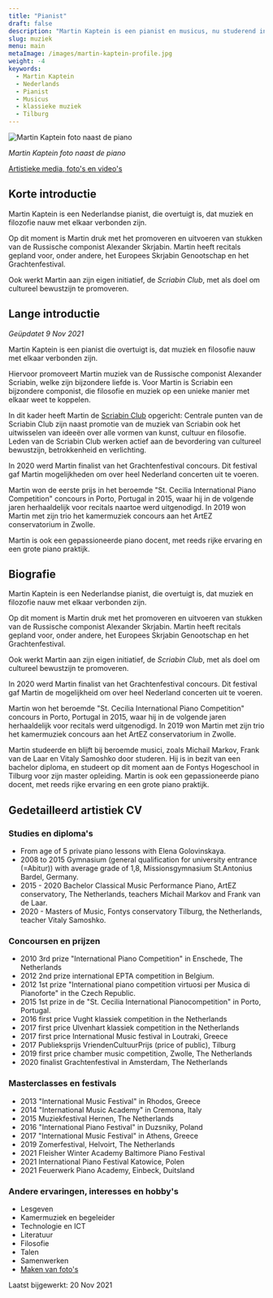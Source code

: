 ```yaml
---
title: "Pianist"
draft: false
description: "Martin Kaptein is een pianist en musicus, nu studerend in Tilburg, Nederland. Martin neemt vaak deel aan competities, masterclasses en festivals."
slug: muziek
menu: main
metaImage: /images/martin-kaptein-profile.jpg
weight: -4
keywords:
  - Martin Kaptein
  - Nederlands
  - Pianist
  - Musicus
  - klassieke muziek
  - Tilburg
---
```



![Martin Kaptein foto naast de piano](/images/martin-kaptein-profile.jpg)

*Martin Kaptein foto naast de piano*

[Artistieke media, foto's en video's](/media/)

## Korte introductie

Martin Kaptein is een Nederlandse pianist, die overtuigt is, dat muziek en filozofie nauw met elkaar verbonden zijn.

Op dit moment is Martin druk met het promoveren en uitvoeren van stukken van de Russische componist Alexander Skrjabin.
Martin heeft recitals gepland voor, onder andere, het Europees Skrjabin Genootschap en het Grachtenfestival.

Ook werkt Martin aan zijn eigen initiatief, de *Scriabin Club*, met als doel om cultureel bewustzijn te promoveren.

## Lange introductie 

*Geüpdatet 9 Nov 2021*

Martin Kaptein is een pianist die overtuigt is, dat muziek en filosofie nauw met elkaar verbonden zijn.

Hiervoor promoveert Martin muziek van de Russische componist Alexander Scriabin, welke zijn bijzondere liefde is.
Voor Martin is Scriabin een bijzondere componist, die filosofie en muziek op een unieke manier met elkaar weet te koppelen.

In dit kader heeft Martin de [Scriabin Club](https://scriabinclub.com/) opgericht:
Centrale punten van de Scriabin Club zijn naast promotie van de muziek van Scriabin ook het uitwisselen van ideeën over alle vormen van kunst, cultuur en filosofie.
Leden van de Scriabin Club werken actief aan de bevordering van cultureel bewustzijn, betrokkenheid en verlichting.

In 2020 werd Martin finalist van het Grachtenfestival concours.
Dit festival gaf Martin mogelijkheden om over heel Nederland concerten uit te voeren.

Martin won de eerste prijs in het beroemde "St. Cecilia International Piano Competition" concours in Porto, Portugal in 2015, waar hij in de volgende jaren herhaaldelijk voor recitals naartoe werd uitgenodigd.
In 2019 won Martin met zijn trio het kamermuziek concours aan het ArtEZ conservatorium in Zwolle.

Martin is ook een gepassioneerde piano docent, met reeds rijke ervaring en een grote piano praktijk.

## Biografie

Martin Kaptein is een Nederlandse pianist, die overtuigt is, dat muziek en filozofie nauw met elkaar verbonden zijn.

Op dit moment is Martin druk met het promoveren en uitvoeren van stukken van de Russische componist Alexander Skrjabin.
Martin heeft recitals gepland voor, onder andere, het Europees Skrjabin Genootschap en het Grachtenfestival.

Ook werkt Martin aan zijn eigen initiatief, de *Scriabin Club*, met als doel om cultureel bewustzijn te promoveren.

In 2020 werd Martin finalist van het Grachtenfestival concours.
Dit festival gaf Martin de mogelijkheid om over heel Nederland concerten uit te voeren.

Martin won het beroemde "St. Cecilia International Piano Competition" concours in Porto, Portugal in 2015, waar hij in de volgende jaren herhaaldelijk voor recitals werd uitgenodigd.
In 2019 won Martin met zijn trio het kamermuziek concours aan het ArtEZ conservatorium in Zwolle.

Martin studeerde en blijft bij beroemde musici, zoals Michail Markov, Frank van de Laar en Vitaly Samoshko door studeren.
Hij is in bezit van een bachelor diploma, en studeert op dit moment aan de Fontys Hogeschool in Tilburg voor zijn master opleiding.
Martin is ook een gepassioneerde piano docent, met reeds rijke ervaring en een grote piano praktijk.

## Gedetailleerd artistiek CV

### Studies en diploma's

- From age of 5 private piano lessons with Elena Golovinskaya.
- 2008 to 2015 Gymnasium (general qualification for university entrance (=Abitur)) with average grade of 1,8, Missionsgymnasium St.Antonius Bardel, Germany.
- 2015 - 2020 Bachelor Classical Music Performance Piano, ArtEZ conservatory, The Netherlands, teachers Michail Markov and Frank van de Laar.
- 2020 - Masters of Music, Fontys conservatory Tilburg, the Netherlands, teacher Vitaly Samoshko.

### Concoursen en prijzen

- 2010 3rd prize "International Piano Competition" in Enschede, The Netherlands
- 2012 2nd prize international EPTA competition in Belgium. 
- 2012 1st prize "International piano competition virtuosi per Musica di Pianoforte" in the Czech Republic.
- 2015 1st prize in de "St. Cecilia International Pianocompetition" in Porto, Portugal. 
- 2016 first price Vught klassiek competition in the Netherlands
- 2017 first price Ulvenhart klassiek competition in the Netherlands
- 2017 first price International Music festival in Loutraki, Greece
- 2017 Publieksprijs VriendenCultuurPrijs (price of public), Tilburg
- 2019 first price chamber music competition, Zwolle, The Netherlands
- 2020 finalist Grachtenfestival in Amsterdam, The Netherlands

### Masterclasses en festivals

- 2013 "International Music Festival" in Rhodos, Greece
- 2014 "International Music Academy" in Cremona, Italy 
- 2015 Muziekfestival Hernen, The Netherlands
- 2016 "International Piano Festival" in Duzsniky, Poland
- 2017 "International Music Festival" in Athens, Greece
- 2019 Zomerfestival, Helvoirt, The Netherlands
- 2021 Fleisher Winter Academy Baltimore Piano Festival
- 2021 International Piano Festival Katowice, Polen
- 2021 Feuerwerk Piano Academy, Einbeck, Duitsland

### Andere ervaringen, interesses en hobby's

- Lesgeven
- Kamermuziek en begeleider
- Technologie en ICT
- Literatuur
- Filosofie
- Talen
- Samenwerken
- [Maken van foto's](https://www.instagram.com/martinkaptein/)

Laatst bijgewerkt: 20 Nov 2021
